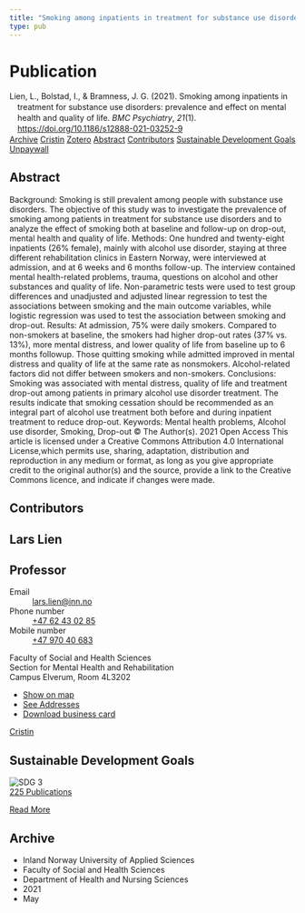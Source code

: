 ```yaml
---
title: "Smoking among inpatients in treatment for substance use disorders: prevalence and effect on mental health and quality of life"
type: pub
---
```

<h1>Publication</h1>
<article id="csl-bib-container-U9ACFCBW" class="csl-bib-container">
  <div class="csl-bib-body" style="line-height: 1.35; padding-left: 1em; text-indent:-1em;">
  <div class="csl-entry">Lien, L., Bolstad, I., &amp; Bramness, J. G. (2021). Smoking among inpatients in treatment for substance use disorders: prevalence and effect on mental health and quality of life. <i>BMC Psychiatry</i>, <i>21</i>(1). <a href="https://doi.org/10.1186/s12888-021-03252-9">https://doi.org/10.1186/s12888-021-03252-9</a></div>
</div>
  <div class="csl-bib-buttons">
    <a href="#taxonomy-article-U9ACFCBW" class="csl-bib-button">Archive</a>
    <a href="https://app.cristin.no/results/show.jsf?id=1911817" alt="Cristin URL" class="csl-bib-button">Cristin</a>
    <a href="http://zotero.org/groups/5022929/items/U9ACFCBW" alt="Zotero URL" class="csl-bib-button">Zotero</a>
    <a href="#abstract-article-U9ACFCBW" class="csl-bib-button">Abstract</a>
    <a href="#contributors-article-U9ACFCBW" class="csl-bib-button">Contributors</a>
    <a href="#sdg-article-U9ACFCBW" class="csl-bib-button">Sustainable Development Goals</a>
    <a href="https://bmcpsychiatry.biomedcentral.com/track/pdf/10.1186/s12888-021-03252-9" class="csl-bib-button">Unpaywall</a>
  </div>
  <div id="csl-bib-meta-container-U9ACFCBW"></div>
</article>
<div id="csl-bib-meta-U9ACFCBW" class="csl-bib-meta">
  <article id="abstract-article-U9ACFCBW" class="abstract-article">
    <h1>Abstract</h1>
    Background: Smoking is still prevalent among people with substance use disorders. The objective of this study 
was to investigate the prevalence of smoking among patients in treatment for substance use disorders and to 
analyze the effect of smoking both at baseline and follow-up on drop-out, mental health and quality of life. 
Methods: One hundred and twenty-eight inpatients (26% female), mainly with alcohol use disorder, staying at 
three different rehabilitation clinics in Eastern Norway, were interviewed at admission, and at 6 weeks and 6 
months follow-up. The interview contained mental health-related problems, trauma, questions on alcohol and other 
substances and quality of life. Non-parametric tests were used to test group differences and unadjusted and 
adjusted linear regression to test the associations between smoking and the main outcome variables, while logistic 
regression was used to test the association between smoking and drop-out. 
Results: At admission, 75% were daily smokers. Compared to non-smokers at baseline, the smokers had higher 
drop-out rates (37% vs. 13%), more mental distress, and lower quality of life from baseline up to 6 months followup. Those quitting smoking while admitted improved in mental distress and quality of life at the same rate as nonsmokers. Alcohol-related factors did not differ between smokers and non-smokers. 
Conclusions: Smoking was associated with mental distress, quality of life and treatment drop-out among patients 
in primary alcohol use disorder treatment. The results indicate that smoking cessation should be recommended as 
an integral part of alcohol use treatment both before and during inpatient treatment to reduce drop-out. 
Keywords: Mental health problems, Alcohol use disorder, Smoking, Drop-out 
© The Author(s). 2021 Open Access This article is licensed under a Creative Commons Attribution 4.0 International License,which permits use, sharing, adaptation, distribution and reproduction in any medium or format, as long as you give appropriate credit to the original author(s) and the source, provide a link to the Creative Commons licence, and indicate if changes were made.
  </article>
  <article id="contributors-article-U9ACFCBW" class="contributors-article">
    <h1>Contributors</h1>
    <div class="personas">
<div class="vrtx-hinn-person-card">
<div class="photo">
<i class="lar la-user-circle missing-person"></i>
</div>
<div class="info">
<hgroup><h1>Lars Lien</h1>
<h2>Professor</h2>
</hgroup><dl>
<dt>Email</dt>
<dd>
<a href="mailto:lars.lien@inn.no">lars.lien@inn.no</a>
</dd>
<dt>Phone number</dt>
<dd><a href="tel:+4762430285">
+47 62 43 02 85
</a></dd>
<dt>Mobile number</dt>
<dd><a href="tel:+4797040683">
+47 970 40 683
</a></dd>
</dl>
<p>
Faculty of Social and Health Sciences<br>
Section for Mental Health and Rehabilitation<br>
Campus Elverum,
Room 4L3202
</p>
<ul class="vrtx-hinn-links">
<li><a href="https://www.google.com/maps?q=60.88177,11.53669">Show on map</a></li>
<li><a href="https://www.inn.no/english/find-an-employee/lars-lien.html#vrtx-hinn-addresses">See Addresses</a></li>
<li><a href="https://www.inn.no/english/find-an-employee/lars-lien.html?vrtx=vcf">Download business card</a></li>
</ul>
</div>
</div>
<a href="https://app.cristin.no/persons/show.jsf?id=14287" alt="Cristin URL" class="personas-cristin">Cristin</a>
</div>
  </article>
  <article id="sdg-article-U9ACFCBW" class="sdg-article">
    <h1>Sustainable Development Goals</h1>
    <div class="sdg-container"><div id="sdg3" class="sdg">
<img src="{{< params subfolder >}}images/sdg/sdg03_en.png" class="image" alt="SDG 3">
<div class="sdg-overlay">
<a href="{{< params subfolder >}}en/archive/?sdg=3#archive" class="sdg-publication-count"><span>225</span> Publications</a>
<p><a href="https://sdgs.un.org/goals/goal3" class="sdg-read-more">Read More</a></p>
</div>
</div></div>
  </article>
  <article id="taxonomy-article-U9ACFCBW" class="taxonomy-article">
    <h1>Archive</h1>
    <ul>
      <li>Inland Norway University of Applied Sciences</li>
      <li>Faculty of Social and Health Sciences</li>
      <li>Department of Health and Nursing Sciences</li>
      <li>2021</li>
      <li>May</li>
    </ul>
  </article>
</div>
